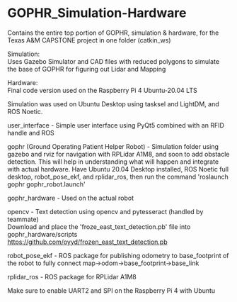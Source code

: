 # GOPHR_Simulation-Hardware
Contains the entire top portion of GOPHR, simulation & hardware, for the Texas A&M CAPSTONE project in one folder (catkin_ws)

Simulation:<br>
Uses Gazebo Simulator and CAD files with reduced polygons to simulate the base of GOPHR for figuring out Lidar and Mapping

Hardware:<br>
Final code version used on the Raspberry Pi 4 Ubuntu-20.04 LTS

Simulation was used on Ubuntu Desktop using tasksel and LightDM, and ROS Noetic.




user_interface - Simple user interface using PyQt5 combined with an RFID handle and ROS

gophr (Ground Operating Patient Helper Robot) - Simulation folder using gazebo and rviz for navigation with RPLidar A1M8, and soon to add obstacle detection. This will help in understanding what will happen and integrate with actual hardware. Have Ubuntu 20.04 Desktop installed, ROS Noetic full desktop, robot_pose_ekf, and rplidar_ros, then run the command 'roslaunch gophr gophr_robot.launch'

gophr_hardware - Used on the actual robot

opencv - Text detection using opencv and pytesseract (handled by teammate)<br>
Download and place the 'froze_east_text_detection.pb' file into gophr_hardware/scripts https://github.com/oyyd/frozen_east_text_detection.pb

robot_pose_ekf - ROS package for publishing odometry to base_footprint of the robot to fully connect map->odom->base_footprint->base_link

rplidar_ros - ROS package for RPLidar A1M8

Make sure to enable UART2 and SPI on the Raspberry Pi 4 with Ubuntu
